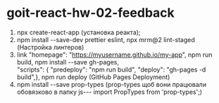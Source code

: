 # goit-react-hw-02-feedback

1. npx create-react-app (установка реакта);
2. npm install --save-dev prettier eslint, npx mrm@2 lint-staged (Настройка
   линтеров)
3. link "homepage": "https://myusername.github.io/my-app", npm run build, npm
   install --save gh-pages, \
   "scripts": { "predeploy": "npm run build", "deploy": "gh-pages -d build",}, npm
   run deploy (GitHub Pages Deployment)
4. npm install --save prop-types (prop-types щоб вони працювали обовязково в
   папку js--- import PropTypes from 'prop-types';)
